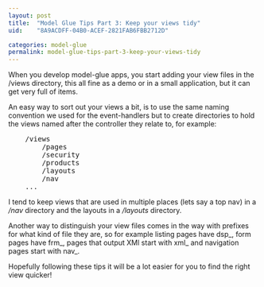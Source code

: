 ```yaml
---
layout: post
title:  "Model Glue Tips Part 3: Keep your views tidy"
uid:	"8A9ACDFF-04B0-ACEF-2821FAB6FBB2712D"

categories: model-glue
permalink: model-glue-tips-part-3-keep-your-views-tidy
---
```

When you develop model-glue apps, you start adding your view files in the /views directory, this all fine as a demo or in a small application, but it can get very full of items. 

An easy way to sort out your views a bit, is to use the same naming convention we used for the event-handlers but to create directories to hold the views named after the controller they relate to, for example:

<pre>
	/views
		/pages
		/security
		/products
		/layouts
		/nav
	...
</pre>
	
I tend to keep views that are used in multiple places (lets say a top nav) in a <em>/nav </em>directory and the layouts in a <em>/layouts</em> directory.

Another way to distinguish your view files comes in the way with prefixes for what kind of file they are, so for example listing pages have dsp_, form pages have frm_, pages that output XMl start with  xml_ and navigation pages start with nav_.

Hopefully following these tips it will be a lot easier for you to find the right view quicker!
